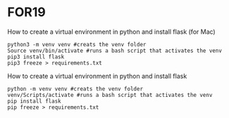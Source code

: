 # FOR19

How to create a virtual environment in python and install flask (for Mac)
```
python3 -m venv venv #creats the venv folder
Source venv/bin/activate #runs a bash script that activates the venv
pip3 install flask
pip3 freeze > requirements.txt
```

How to create a virtual environment in python and install flask
```
python -m venv venv #creats the venv folder
venv/Scripts/activate #runs a bash script that activates the venv
pip install flask
pip freeze > requirements.txt
```
